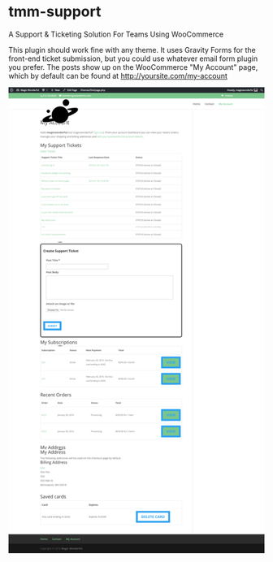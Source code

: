 # tmm-support
A Support &amp; Ticketing Solution For Teams Using WooCommerce

This plugin should work fine with any theme.  It uses Gravity Forms for the front-end ticket submission, but you could use whatever email form plugin you prefer.  The posts show up on the WooCommerce "My Account" page, which by default can be found at http://yoursite.com/my-account  

![TMM Support Screengrab](https://github.com/themightymo/tmm-support/blob/master/screenshot-1.png "Screengrab")
